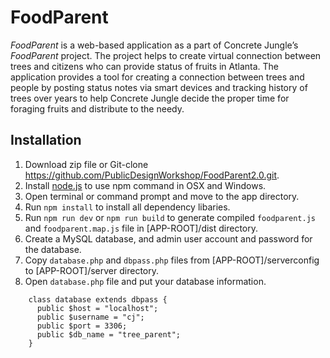 # FoodParent
_FoodParent_ is a web-based application as a part of Concrete Jungle’s _FoodParent_ project. The project helps to create virtual connection between trees and citizens who can provide status of fruits in Atlanta. The application provides a tool for creating a connection between trees and people by posting status notes via smart devices and tracking history of trees over years to help Concrete Jungle decide the proper time for foraging fruits and distribute to the needy.

## Installation
1. Download zip file or Git-clone https://github.com/PublicDesignWorkshop/FoodParent2.0.git.
2. Install [node.js](https://nodejs.org/en/) to use npm command in OSX and Windows.
3. Open terminal or command prompt and move to the app directory.
4. Run `npm install` to install all dependency libaries.
5. Run `npm run dev` or `npm run build` to generate compiled `foodparent.js` and `foodparent.map.js` file in [APP-ROOT]/dist directory.
6. Create a MySQL database, and admin user account and password for the database.
7. Copy `database.php` and `dbpass.php` files from [APP-ROOT]/serverconfig to [APP-ROOT]/server directory.
8. Open `database.php` file and put your database information.


```
    class database extends dbpass {
      public $host = "localhost";
      public $username = "cj";
      public $port = 3306;
      public $db_name = "tree_parent";
    }
```

